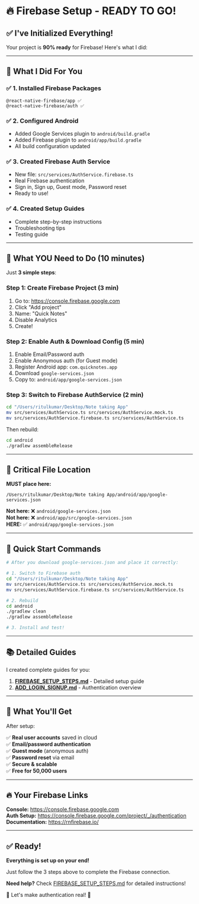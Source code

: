 # 🔥 Firebase Setup - READY TO GO!

## ✅ I've Initialized Everything!

Your project is **90% ready** for Firebase! Here's what I did:

---

## 🎯 What I Did For You

### **✅ 1. Installed Firebase Packages**
```
@react-native-firebase/app ✅
@react-native-firebase/auth ✅
```

### **✅ 2. Configured Android**
- Added Google Services plugin to `android/build.gradle`
- Added Firebase plugin to `android/app/build.gradle`
- All build configuration updated

### **✅ 3. Created Firebase Auth Service**
- New file: `src/services/AuthService.firebase.ts`
- Real Firebase authentication
- Sign in, Sign up, Guest mode, Password reset
- Ready to use!

### **✅ 4. Created Setup Guides**
- Complete step-by-step instructions
- Troubleshooting tips
- Testing guide

---

## 🎯 What YOU Need to Do (10 minutes)

Just **3 simple steps**:

### **Step 1: Create Firebase Project** (3 min)
1. Go to: https://console.firebase.google.com
2. Click "Add project"
3. Name: "Quick Notes"
4. Disable Analytics
5. Create!

### **Step 2: Enable Auth & Download Config** (5 min)
1. Enable Email/Password auth
2. Enable Anonymous auth (for Guest mode)
3. Register Android app: `com.quicknotes.app`
4. Download `google-services.json`
5. Copy to: `android/app/google-services.json`

### **Step 3: Switch to Firebase AuthService** (2 min)
```bash
cd "/Users/ritulkumar/Desktop/Note taking App"
mv src/services/AuthService.ts src/services/AuthService.mock.ts
mv src/services/AuthService.firebase.ts src/services/AuthService.ts
```

Then rebuild:
```bash
cd android
./gradlew assembleRelease
```

---

## 📍 Critical File Location

**MUST place here:**
```
/Users/ritulkumar/Desktop/Note taking App/android/app/google-services.json
```

**Not here:** ❌ `android/google-services.json`  
**Not here:** ❌ `android/app/src/google-services.json`  
**HERE:** ✅ `android/app/google-services.json`

---

## 🚀 Quick Start Commands

```bash
# After you download google-services.json and place it correctly:

# 1. Switch to Firebase auth
cd "/Users/ritulkumar/Desktop/Note taking App"
mv src/services/AuthService.ts src/services/AuthService.mock.ts
mv src/services/AuthService.firebase.ts src/services/AuthService.ts

# 2. Rebuild
cd android
./gradlew clean
./gradlew assembleRelease

# 3. Install and test!
```

---

## 📚 Detailed Guides

I created complete guides for you:

1. **[FIREBASE_SETUP_STEPS.md](FIREBASE_SETUP_STEPS.md)** - Detailed setup guide
2. **[ADD_LOGIN_SIGNUP.md](ADD_LOGIN_SIGNUP.md)** - Authentication overview

---

## 🎉 What You'll Get

After setup:

✅ **Real user accounts** saved in cloud  
✅ **Email/password authentication**  
✅ **Guest mode** (anonymous auth)  
✅ **Password reset** via email  
✅ **Secure & scalable**  
✅ **Free for 50,000 users**  

---

## 🔥 Your Firebase Links

**Console:** https://console.firebase.google.com  
**Auth Setup:** https://console.firebase.google.com/project/_/authentication  
**Documentation:** https://rnfirebase.io/

---

## ✅ Ready!

**Everything is set up on your end!**

Just follow the 3 steps above to complete the Firebase connection.

**Need help?** Check [FIREBASE_SETUP_STEPS.md](FIREBASE_SETUP_STEPS.md) for detailed instructions!

🚀 Let's make authentication real! 🔐
